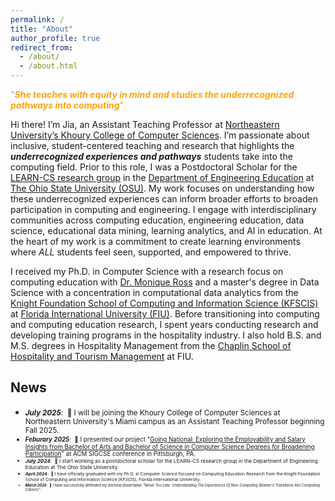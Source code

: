 ```yaml
---
permalink: /
title: "About"
author_profile: true
redirect_from: 
  - /about/
  - /about.html
---
```

<span style="color:orange">"***She teaches with equity in mind and studies the underrecognized pathways into computing***"</span>

Hi there! I’m Jia, an Assistant Teaching Professor at [Northeastern University’s Khoury College of Computer Sciences](https://www.khoury.northeastern.edu/). I’m passionate about inclusive, student-centered teaching and research that highlights the ***underrecognized experiences and pathways*** students take into the computing field. Prior to this role, I was a Postdoctoral Scholar for the [LEARN-CS research group](https://moniqueross.com) in the [Department of Engineering Education](https://eed.osu.edu/) at [The Ohio State University (OSU)](https://www.osu.edu). My work focuses on understanding how these underrecognized experiences can inform broader efforts to broaden participation in computing and engineering. I engage with interdisciplinary communities across computing education, engineering education, data science, educational data mining, learning analytics, and AI in education. At the heart of my work is a commitment to create learning environments where *ALL* students feel seen, supported, and empowered to thrive. 

I received my Ph.D. in Computer Science with a research focus on computing education with [Dr. Monique Ross](https://people.engineering.osu.edu/people/ross.1982) and a master's degree in Data Science with a concentration in computational data analytics from the [Knight Foundation School of Computing and Information Science (KFSCIS)](https://www.cis.fiu.edu) at [Florida International University (FIU)](https://www.fiu.edu). Before transitioning into computing and computing education research, I spent years conducting research and developing training programs in the hospitality industry. I also hold B.S. and M.S. degrees in Hospitality Management from the [Chaplin School of Hospitality and Tourism Management](https://hospitality.fiu.edu/) at FIU. 

News
------
- <small>***July 2025***: &nbsp;🎉 I will be joining the Khoury College of Computer Sciences at Northeastern University's Miami campus as an Assistant Teaching Professor beginning Fall 2025.
- <small>***Feburary 2025***: &nbsp;🎉 I presented our project "[Going National: Exploring the Employability and Salary Insights from Bachelor of Arts and Bachelor of Science in Computer Science Degrees for Broadening Participation](https://sigcse2025.sigcse.org/details/sigcse-ts-2025-lightning-talks/16/Going-National-Exploring-the-Employability-and-Salary-Insights-from-Bachelor-of-Arts)" at ACM SIGCSE conference in Pittsburgh, PA.
- <small>***July 2024***: &nbsp;🎉 I start working as a postdoctoral scholar for the LEARN-CS research group in the Department of Engineering Education at The Ohio State University.
- <small>***April 2024***: &nbsp;🎉 I have officially graduated with my Ph.D. in Computer Science focused on Computing Education Research from the Knight Foundation School of Computing and Information Science (KFSCIS), Florida International University.
- <small>***March 2024***: &nbsp;🎉 I have successfully defended my doctoral dissertation *"Never Too Late: Understanding The Experiences Of Non-Computing Women's Transitions Into Computing Careers"*. 





